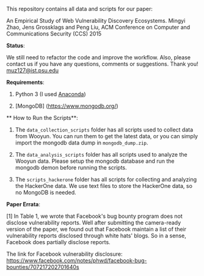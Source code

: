 This repository contains all data and scripts for our paper:

An Empirical Study of Web Vulnerability Discovery Ecosystems.
Mingyi Zhao, Jens Grossklags and Peng Liu, ACM Conference on Computer and Communications Security (CCS) 2015

**Status**:

We still need to refactor the code and improve the workflow. Also, please contact us if you have any questions, 
comments or suggestions. Thank you!
muz127@ist.psu.edu

**Requirements**:

1. Python 3 (I used [Anaconda](http://continuum.io/downloads))

2. [MongoDB] (https://www.mongodb.org/)

** How to Run the Scripts**:

1. The `data_collection_scripts` folder has all scripts used to collect data from Wooyun. You can run them to get the latest data,
or you can simply import the mongodb data dump in `mongodb_dump.zip`.

2. The `data_analysis_scripts` folder has all scripts used to analyze the Wooyun data. Please setup the mongodb database and run the
mongodb demon before running the scripts.

3. The `scripts_hackerone` folder has all scripts for collecting and analyzing the HackerOne data. We use text files to store the HackerOne
data, so no MongoDB is needed.



**Paper Errata**:

[1] In Table 1, we wrote that Facebook's bug bounty program does not disclose vulnerability reports.
Well after submitting the camera-ready version of the paper, we found out that Facebook maintain a
list of their vulnerability reports disclosed through white hats' blogs. So in a sense, Facebook does partially
disclose reports.

The link for Facebook vulnerability disclosure:
https://www.facebook.com/notes/phwd/facebook-bug-bounties/707217202701640s